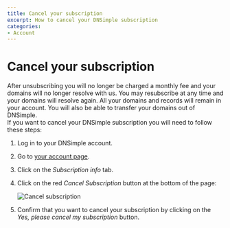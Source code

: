 ```yaml
---
title: Cancel your subscription
excerpt: How to cancel your DNSimple subscription
categories:
- Account
---
```


# Cancel your subscription

<warning>
After unsubscribing you will no longer be charged a monthly fee and your domains will no longer resolve with us.
You may resubscribe at any time and your domains will resolve again.
</warning>

<info>
All your domains and records will remain in your account. You will also be able to transfer your domains out of DNSimple.
</info>

<div class="steps" markdown="1">
If you want to cancel your DNSimple subscription you will need to follow these steps:

1. Log in to your DNSimple account.
1. Go to [your account page](https://dnsimple.com/account).
1. Click on the *Subscription info* tab.
1. Click on the red *Cancel Subscription* button at the bottom of the page:

     ![Cancel subscription](http://cl.ly/WsVi/unsubscribe.jpg)

5. Confirm that you want to cancel your subscription by clicking on the *Yes, please cancel my subscription*  button.
</div>

